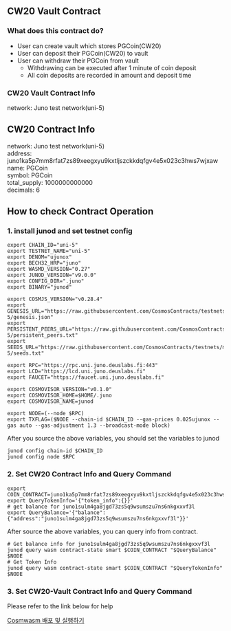 ## CW20 Vault Contract
### What does this contract do?
- User can create vault which stores PGCoin(CW20)
- User can deposit their PGCoin(CW20) to vault
- User can withdraw their PGCoin from vault
  - Withdrawing can be executed after 1 minute of coin deposit
  - All coin deposits are recorded in amount and deposit time

### CW20 Vault Contract Info
network: Juno test network(uni-5)

## CW20 Contract Info
network: Juno test network(uni-5)\
address: juno1ka5p7mm8rfat7zs89xeegxyu9kxtljszckkdqfgv4e5x023c3hws7wjxaw\
name: PGCoin\
symbol: PGCoin\
total_supply: 1000000000000\
decimals: 6

## How to check Contract Operation
### 1. install junod and set testnet config
```Shell
export CHAIN_ID="uni-5"
export TESTNET_NAME="uni-5"
export DENOM="ujunox"
export BECH32_HRP="juno"
export WASMD_VERSION="0.27"
export JUNOD_VERSION="v9.0.0"
export CONFIG_DIR=".juno"
export BINARY="junod"

export COSMJS_VERSION="v0.28.4"
export GENESIS_URL="https://raw.githubusercontent.com/CosmosContracts/testnets/main/uni-5/genesis.json"
export PERSISTENT_PEERS_URL="https://raw.githubusercontent.com/CosmosContracts/testnets/main/uni-5/persistent_peers.txt"
export SEEDS_URL="https://raw.githubusercontent.com/CosmosContracts/testnets/main/uni-5/seeds.txt"

export RPC="https://rpc.uni.juno.deuslabs.fi:443"
export LCD="https://lcd.uni.juno.deuslabs.fi"
export FAUCET="https://faucet.uni.juno.deuslabs.fi"

export COSMOVISOR_VERSION="v0.1.0"
export COSMOVISOR_HOME=$HOME/.juno
export COSMOVISOR_NAME=junod

export NODE=(--node $RPC)
export TXFLAG=($NODE --chain-id $CHAIN_ID --gas-prices 0.025ujunox --gas auto --gas-adjustment 1.3 --broadcast-mode block)
```
After you source the above variables, you should set the variables to junod
```Shell
junod config chain-id $CHAIN_ID
junod config node $RPC
```

### 2. Set CW20 Contract Info and Query Command
```Shell
export COIN_CONTRACT=juno1ka5p7mm8rfat7zs89xeegxyu9kxtljszckkdqfgv4e5x023c3hws7wjxaw
export QueryTokenInfo='{"token_info":{}}'
# get balance for juno1sulm4ga8jgd73zs5q9wsumszu7ns6nkgxxvf3l
export QueryBalance='{"balance":{"address":"juno1sulm4ga8jgd73zs5q9wsumszu7ns6nkgxxvf3l"}}'
```
After source the above variables, you can query info from contract.

```Shell
# Get balance info for juno1sulm4ga8jgd73zs5q9wsumszu7ns6nkgxxvf3l
junod query wasm contract-state smart $COIN_CONTRACT "$QueryBalance" $NODE
# Get Token Info
junod query wasm contract-state smart $COIN_CONTRACT "$QueryTokenInfo" $NODE
```

### 3. Set CW20-Vault Contract Info and Query Command


Please refer to the link below for help

[Cosmwasm 배포 및 실행하기](https://pangyoalto.com/cosmwasm-contract-2/)